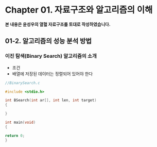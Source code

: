 # Chapter 01. 자료구조와 알고리즘의 이해

**본 내용은 윤성우의 열혈 자료구조를 토대로 작성하였습니다.**


## 01-2. 알고리즘의 성능 분석 방법

### 이진 탐색(Binary Search) 알고리즘의 소개

* 조건
 * 배열에 저장된 데이터는 정렬되어 있어야 한다

```C
//BinarySearch.c

#include <stdio.h>

int BSearch(int ar[], int len, int target)
{

}

int main(void)
{

return 0;
}

